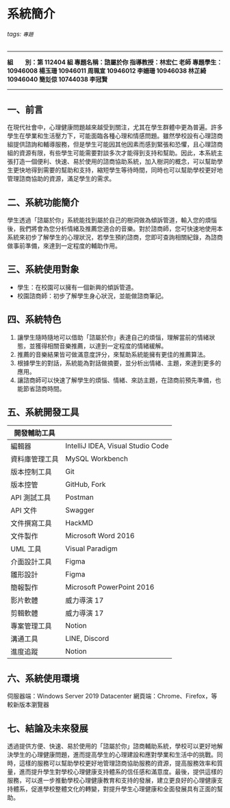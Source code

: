 # 系統簡介
###### tags: `專題`


---

**組  別：第 112404 組
專題名稱：諮屬於你
指導教授：林宏仁 老師
專題學生：10946008 楊玉珊 10946011 周珮宣 10946012 李姍珊 10946038 林芷綺 10946040 簡彣倞 10744038 李冠賢**

---

## 一、前言
在現代社會中，心理健康問題越來越受到關注，尤其在學生群體中更為普遍。許多學生在學業和生活壓力下，可能面臨各種心理和情感問題。雖然學校設有心理諮商組提供諮詢和輔導服務，但是學生可能因其他因素而感到緊張和恐懼，且心理諮商組的資源有限，有些學生可能需要對談多次才能得到支持和幫助。因此，本系統主張打造一個便利、快速、易於使用的諮商協助系統，加入樹洞的概念，可以幫助學生更快地得到需要的幫助和支持，縮短學生等待時間，同時也可以幫助學校更好地管理諮商協助的資源，滿足學生的需求。
## 二、系統功能簡介
學生透過「諮屬於你」系統能找到屬於自己的樹洞做為傾訴管道，輸入您的煩惱後，我們將會為您分析情緒及推薦您適合的音樂。對於諮商師，您可快速地使用本系統來初步了解學生的心理狀況，若學生預約諮商，您即可查詢相關紀錄，為諮商做事前準備，來達到一定程度的輔助作用。
## 三、系統使用對象
* 學生：在校園可以擁有一個新興的傾訴管道。
* 校園諮商師：初步了解學生身心狀況，並能做諮商筆記。
## 四、系統特色
1. 讓學生隨時隨地可以借助「諮屬於你」表達自己的煩惱，理解當前的情緒狀態，並獲得相關音樂推薦，以達到一定程度的情緒緩解。
2. 推薦的音樂結果皆可做滿意度評分，來幫助系統能擁有更佳的推薦算法。
3. 根據學生的對話，系統能為對話做摘要，並分析出情緒、主題，來達到更多的應用。
4. 讓諮商師可以快速了解學生的煩惱、情緒、來訪主題，在諮商前預先準備，也能節省諮商時間。
## 五、系統開發工具
| 開發輔助工具		 |  |
| -------- | -------- |
| 編輯器	    | IntelliJ IDEA, Visual Studio Code     |
| 資料庫管理工具		    | MySQL Workbench     |
| 版本控制工具		    | Git     |
| 版本控管		    | GitHub, Fork     |
| API 測試工具		    | Postman     |
| API 文件		    | Swagger      |
| 文件撰寫工具		    | HackMD     |
| 文件製作		    | Microsoft Word 2016     |
| UML 工具		    | Visual Paradigm      |
| 介面設計工具		    | Figma     |
| 雛形設計		    | Figma     |
| 簡報製作		    | Microsoft PowerPoint 2016     |
| 影片軟體		    | 威力導演 17     |
| 剪輯軟體		    | 威力導演 17     |
| 專案管理工具		    | Notion      |
| 溝通工具		    | LINE, Discord     |
| 進度追蹤		    | Notion      |
## 六、系統使用環境
伺服器端：Windows Server 2019 Datacenter
網頁端：Chrome、Firefox，等較新版本瀏覽器
## 七、結論及未來發展
透過提供方便、快速、易於使用的「諮屬於你」諮商輔助系統，學校可以更好地解決學生的心理健康問題，進而提高學生的心理建設和應對學業和生活中的挑戰。同時，這樣的服務可以幫助學校更好地管理諮商協助服務的資源，提高服務效率和質量，進而提升學生對學校心理健康支持體系的信任感和滿意度。最後，提供這樣的服務，可以進一步推動學校心理健康教育和支持的發展，建立更良好的心理健康支持體系，促進學校整體文化的轉變，對提升學生心理健康和全面發展具有正面的幫助。